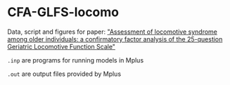 # CFA-GLFS-locomo

Data, script and figures for paper: ["Assessment of locomotive syndrome among older individuals: a confirmatory factor analysis of the 25-question Geriatric Locomotive Function Scale"](https://peerj.com/articles/9026/)


`.inp` are programs for running models in Mplus

`.out` are output files provided by Mplus
